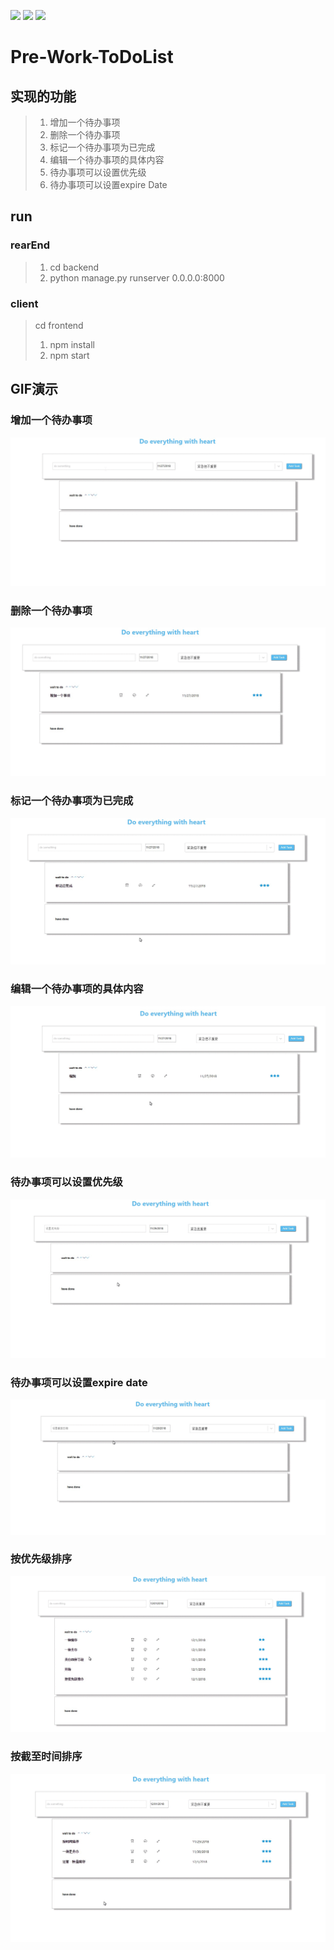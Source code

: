 <p>
<a href="https://www.python.org/downloads/release/python-2715/"><img src="https://img.shields.io/badge/python-2.7.15-blue.svg"></a>
<a href="https://docs.djangoproject.com/en/2.1/releases/1.8.19/"><img src="https://img.shields.io/badge/django-1.8.19-blue.svg"></a>
<a href="https://www.django-rest-framework.org/"><img src="https://img.shields.io/badge/DRF-3.5.4-blue.svg"></a>
</p>


# Pre-Work-ToDoList
## 实现的功能
> 1. 增加一个待办事项
> 2. 删除一个待办事项
> 3. 标记一个待办事项为已完成
> 4. 编辑一个待办事项的具体内容
> 5. 待办事项可以设置优先级
> 6. 待办事项可以设置expire Date


## run
 ### rearEnd
 > 1.    cd backend
 > 2.    python manage.py runserver 0.0.0.0:8000
 ### client
 > cd frontend
 > 1.    npm install
 > 2.    npm start
## GIF演示
### 增加一个待办事项
![image](https://github.com/yewenjunfighting/Pre-work-todoList/blob/master/screenShots/addItem.gif)
### 删除一个待办事项
![image](https://github.com/yewenjunfighting/Pre-work-todoList/blob/master/screenShots/delItem.gif)
### 标记一个待办事项为已完成
![image](https://github.com/yewenjunfighting/Pre-work-todoList/blob/master/screenShots/isDone.gif)
### 编辑一个待办事项的具体内容
![image](https://github.com/yewenjunfighting/Pre-work-todoList/blob/master/screenShots/editItem.gif)
### 待办事项可以设置优先级
![image](https://github.com/yewenjunfighting/Pre-work-todoList/blob/master/screenShots/setPriority.gif)
### 待办事项可以设置expire date
![image](https://github.com/yewenjunfighting/Pre-work-todoList/blob/master/screenShots/setDate.gif)
### 按优先级排序
![image](https://github.com/yewenjunfighting/Pre-work-todoList/blob/master/screenShots/sortPriority.gif)
### 按截至时间排序
![image](https://github.com/yewenjunfighting/Pre-work-todoList/blob/master/screenShots/sortDate.gif)
